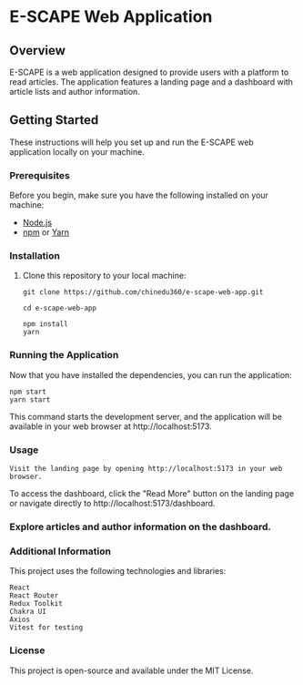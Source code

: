 # E-SCAPE Web Application

## Overview

E-SCAPE is a web application designed to provide users with a platform to read articles. The application features a landing page and a dashboard with article lists and author information.

## Getting Started

These instructions will help you set up and run the E-SCAPE web application locally on your machine.

### Prerequisites

Before you begin, make sure you have the following installed on your machine:

- [Node.js](https://nodejs.org/)
- [npm](https://www.npmjs.com/) or [Yarn](https://yarnpkg.com/)

### Installation

1. Clone this repository to your local machine:

   ```shell
   git clone https://github.com/chinedu360/e-scape-web-app.git

   cd e-scape-web-app

   npm install
   yarn
   ```

### Running the Application

Now that you have installed the dependencies, you can run the application:

    npm start
    yarn start

This command starts the development server, and the application will be available in your web browser at http://localhost:5173.

### Usage

    Visit the landing page by opening http://localhost:5173 in your web browser.

To access the dashboard, click the "Read More" button on the landing page or navigate directly to http://localhost:5173/dashboard.

### Explore articles and author information on the dashboard.

### Additional Information

This project uses the following technologies and libraries:

    React
    React Router
    Redux Toolkit
    Chakra UI
    Axios
    Vitest for testing

### License

This project is open-source and available under the MIT License.
